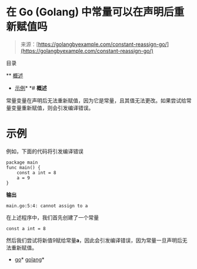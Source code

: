 <!--yml

分类：未分类

日期：2024-10-13 06:27:45

-->

# 在 Go (Golang) 中常量可以在声明后重新赋值吗

> 来源：[https://golangbyexample.com/constant-reassign-go/](https://golangbyexample.com/constant-reassign-go/)

目录

**   [概述](#Overview "Overview")

+   [示例](#Example "Example")*  *# **概述**

常量变量在声明后无法重新赋值，因为它是常量，且其值无法更改。如果尝试给常量变量重新赋值，则会引发编译错误。

# **示例**

例如，下面的代码将引发编译错误

```
package main
func main() {
    const a int = 8
    a = 9
}
```

**输出**

```
main.go:5:4: cannot assign to a
```

在上述程序中，我们首先创建了一个常量

```
const a int = 8
```

然后我们尝试将新值9赋给常量**a**，因此会引发编译错误，因为常量一旦声明后无法重新赋值。

+   [go](https://golangbyexample.com/tag/go/)*   [golang](https://golangbyexample.com/tag/golang/)*
